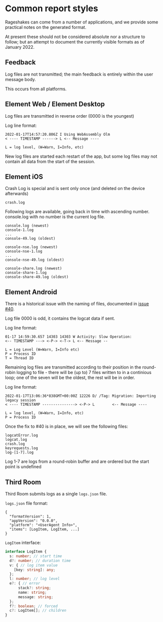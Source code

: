 # Common report styles

Rageshakes can come from a number of applications, and we provide some practical notes on the generated format.

At present these should not be considered absolute nor a structure to follow; but an attempt to document the currently visible formats as of January 2022.

## Feedback 

Log files are not transmitted; the main feedback is entirely within the user message body.

This occurs from all platforms.

## Element Web / Element Desktop

Log files are transmitted in reverse order (0000 is the youngest) 

Log line format:
```
2022-01-17T14:57:20.806Z I Using WebAssembly Olm
< ---- TIMESTAMP ------> L <-- Message ----

L = log level, (W=Warn, I=Info, etc)
```

New log files are started each restart of the app, but some log files may not contain all data from the start of the session.

## Element iOS

Crash Log is special and is sent only once (and deleted on the device afterwards)

`crash.log`

Following logs are available, going back in time with ascending number.
console.log with no number is the current log file.
```
console.log (newest)
console-1.log 
...
console-49.log (oldest)

console-nse.log (newest)
console-nse-1.log 
...
console-nse-49.log (oldest)

console-share.log (newest)
console-share-1.log
console-share-49.log (oldest)
```

## Element Android

There is a historical issue with the naming of files, documented in [issue #40](https://github.com/matrix-org/rageshake/issues/40).

Log file 0000 is odd, it contains the logcat data if sent.

Log line format:
```
01-17 14:59:30.657 14303 14303 W Activity: Slow Operation: 
<-- TIMESTAMP ---> <-P-> <-T-> L <-- Message --

L = Log Level (W=Warn, I=Info etc)
P = Process ID
T = Thread ID
```
Remaining log files are transmitted according to their position in the round-robin logging to file - there will be (up to) 7 files written to in a continious loop; one of the seven will be the oldest, the rest will be in order.

Log line format:
```
2022-01-17T13:06:36*838GMT+00:00Z 12226 D/ /Tag: Migration: Importing legacy session
< ---- TIMESTAMP ---------------> <-P-> L        <-- Message ----

L = log level, (W=Warn, I=Info, etc)
P = Process ID
```

Once the fix to #40 is in place, we will see the following files:

```
logcatError.log
logcat.log
crash.log
keyrequests.log
log-[1-7].log
```

Log 1-7 are logs from a round-robin buffer and are ordered but the start point is undefined

## Third Room

Third Room submits logs as a single `logs.json` file.

`logs.json` file format:
```
{
  "formatVersion": 1,
  "appVersion": "0.0.0",
  "platform": "<UserAgent Info>",
  "items": [LogItem, LogItem, ...]
}
```

`LogItem` interface:
```typescript
interface LogItem {
  s: number; // start time
  d?: number; // duration time
  v: { // log item value
    [key: string]: any;
  };
  l: number; // log level
  e?: { // error
      stack?: string;
      name: string;
      message: string;
  };
  f?: boolean; // forced
  c?: LogItem[]; // children
}
```
